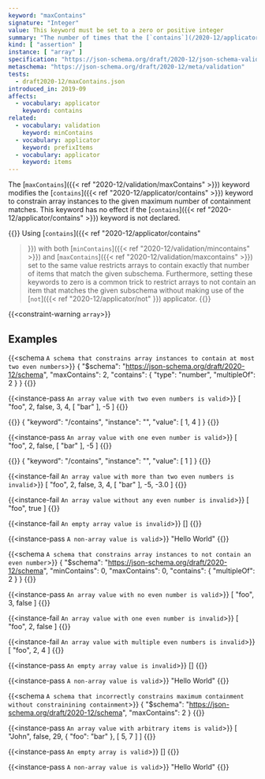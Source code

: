 ```yaml
---
keyword: "maxContains"
signature: "Integer"
value: This keyword must be set to a zero or positive integer
summary: "The number of times that the [`contains`](/2020-12/applicator/contains) keyword (if set) successfully validates against the instance must be less than or equal to the given integer."
kind: [ "assertion" ]
instance: [ "array" ]
specification: "https://json-schema.org/draft/2020-12/json-schema-validation.html#section-6.4.4"
metaschema: "https://json-schema.org/draft/2020-12/meta/validation"
tests:
  - draft2020-12/maxContains.json
introduced_in: 2019-09
affects:
  - vocabulary: applicator
    keyword: contains
related:
  - vocabulary: validation
    keyword: minContains
  - vocabulary: applicator
    keyword: prefixItems
  - vocabulary: applicator
    keyword: items
---
```


The [`maxContains`]({{< ref "2020-12/validation/maxContains" >}}) keyword modifies the [`contains`]({{< ref
"2020-12/applicator/contains" >}}) keyword to constrain array instances to the
given maximum number of containment matches. This keyword has no effect if the
[`contains`]({{< ref "2020-12/applicator/contains" >}}) keyword is not
declared.

{{<learning-more>}}
Using [`contains`]({{< ref "2020-12/applicator/contains"
>}}) with both [`minContains`]({{< ref "2020-12/validation/mincontains" >}})
and [`maxContains`]({{< ref "2020-12/validation/maxcontains" >}}) set to the
same value restricts arrays to contain exactly that number of items that match
the given subschema. Furthermore, setting these keywords to zero is a common
trick to restrict arrays to not contain an item that matches the given
subschema without making use of the [`not`]({{< ref "2020-12/applicator/not"
>}}) applicator.
{{</learning-more>}}

{{<constraint-warning `array`>}}

## Examples

{{<schema `A schema that constrains array instances to contain at most two even numbers`>}}
{
  "$schema": "https://json-schema.org/draft/2020-12/schema",
  "maxContains": 2,
  "contains": {
    "type": "number",
    "multipleOf": 2
  }
}
{{</schema>}}

{{<instance-pass `An array value with two even numbers is valid`>}}
[ "foo", 2, false, 3, 4, [ "bar" ], -5 ]
{{</instance-pass>}}

{{<instance-annotation>}}
{ "keyword": "/contains", "instance": "", "value": [ 1, 4 ] }
{{</instance-annotation>}}

{{<instance-pass `An array value with one even number is valid`>}}
[ "foo", 2, false, [ "bar" ], -5 ]
{{</instance-pass>}}

{{<instance-annotation>}}
{ "keyword": "/contains", "instance": "", "value": [ 1 ] }
{{</instance-annotation>}}

{{<instance-fail `An array value with more than two even numbers is invalid`>}}
[ "foo", 2, false, 3, 4, [ "bar" ], -5, -3.0 ]
{{</instance-fail>}}

{{<instance-fail `An array value without any even number is invalid`>}}
[ "foo", true ]
{{</instance-fail>}}

{{<instance-fail `An empty array value is invalid`>}}
[]
{{</instance-fail>}}

{{<instance-pass `A non-array value is valid`>}}
"Hello World"
{{</instance-pass>}}

{{<schema `A schema that constrains array instances to not contain an even number`>}}
{
  "$schema": "https://json-schema.org/draft/2020-12/schema",
  "minContains": 0,
  "maxContains": 0,
  "contains": {
    "multipleOf": 2
  }
}
{{</schema>}}

{{<instance-pass `An array value with no even number is valid`>}}
[ "foo", 3, false ]
{{</instance-pass>}}

{{<instance-fail `An array value with one even number is invalid`>}}
[ "foo", 2, false ]
{{</instance-fail>}}

{{<instance-fail `An array value with multiple even numbers is invalid`>}}
[ "foo", 2, 4 ]
{{</instance-fail>}}

{{<instance-pass `An empty array value is invalid`>}}
[]
{{</instance-pass>}}

{{<instance-pass `A non-array value is valid`>}}
"Hello World"
{{</instance-pass>}}

{{<schema `A schema that incorrectly constrains maximum containment without constrainining containment`>}}
{
  "$schema": "https://json-schema.org/draft/2020-12/schema",
  "maxContains": 2
}
{{</schema>}}

{{<instance-pass `An array value with arbitrary items is valid`>}}
[ "John", false, 29, { "foo": "bar" }, [ 5, 7 ] ]
{{</instance-pass>}}

{{<instance-pass `An empty array is valid`>}}
[]
{{</instance-pass>}}

{{<instance-pass `A non-array value is valid`>}}
"Hello World"
{{</instance-pass>}}
